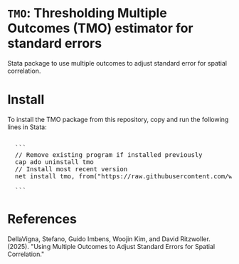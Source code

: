 # `TMO`:  Thresholding Multiple Outcomes (TMO) estimator for standard errors
Stata package to use multiple outcomes to adjust standard error for spatial correlation.

# Install
To install the TMO package from this repository, copy and run the following lines in Stata:

<pre> 
  ```
  // Remove existing program if installed previously
  cap ado uninstall tmo
  // Install most recent version
  net install tmo, from("https://raw.githubusercontent.com/wjnkim/tmo/master/src")
  
  ``` 
</pre>

# References
DellaVigna, Stefano, Guido Imbens, Woojin Kim, and David Ritzwoller. (2025). "Using Multiple Outcomes to Adjust Standard Errors for Spatial Correlation."
